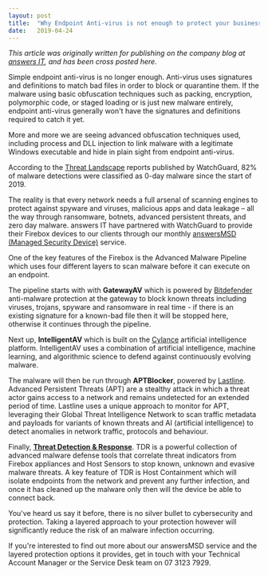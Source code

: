 ```yaml
---
layout: post
title:  "Why Endpoint Anti-virus is not enough to protect your business"
date:   2019-04-24
---
```

*This article was originally written for publishing on the company blog at [answers IT](https://answersit.com.au), and has been cross posted here.*

Simple endpoint anti-virus is no longer enough. Anti-virus uses signatures and definitions to match bad files in order to block or quarantine them. If the malware using basic obfuscation techniques such as packing, encryption, polymorphic code, or staged loading or is just new malware entirely, endpoint anti-virus generally won't have the signatures and definitions required to catch it yet.

More and more we are seeing advanced obfuscation techniques used, including process and DLL injection to link malware with a legitimate Windows executable and hide in plain sight from endpoint anti-virus.

According to the [Threat Landscape](https://www.secplicity.org/threat-landscape/?s=2019-01-01&e=2019-04-24&type=all&region=AU) reports published by WatchGuard, 82% of malware detections were classified as 0-day malware since the start of 2019.

The reality is that every network needs a full arsenal of scanning engines to protect against spyware and viruses, malicious apps and data leakage – all the way through ransomware, botnets, advanced persistent threats, and zero day malware. answers IT have partnered with WatchGuard to provide their Firebox devices to our clients through our monthly [answersMSD (Managed Security Device)](https://www.answersit.com.au/services/managed-security-devices/) service.

One of the key features of the Firebox is the Advanced Malware Pipeline which uses four different layers to scan malware before it can execute on an endpoint.

The pipeline starts with with **GatewayAV** which is powered by [Bitdefender](https://www.bitdefender.com/) anti-malware protection at the gateway to block known threats including viruses, trojans, spyware and ransomware in real time - if there is an existing signature for a known-bad file then it will be stopped here, otherwise it continues through the pipeline.

Next up, **IntelligentAV** which is built on the [Cylance](https://www.cylance.com/) artificial intelligence platform. IntelligentAV uses a combination of artificial intelligence, machine learning, and algorithmic science to defend against continuously evolving malware.

The malware will then be run through **APTBlocker**, powered by [Lastline](http://www.lastline.com/). Advanced Persistent Threats (APT) are a stealthy attack in which a threat actor gains access to a network and remains undetected for an extended period of time. Lastline uses a unique approach to monitor for APT, leveraging their Global Threat Intelligence Network to scan traffic metadata and payloads for variants of known threats and AI (artificial intelligence) to detect anomalies in network traffic, protocols and behaviour.

Finally, [**Threat Detection & Response**](https://www.watchguard.com/wgrd-products/security-services/threat-detection-and-response). TDR is a powerful collection of advanced malware defense tools that correlate threat indicators from Firebox appliances and Host Sensors to stop known, unknown and evasive malware threats. A key feature of TDR is Host Containment which will isolate endpoints from the network and prevent any further infection, and once it has cleaned up the malware only then will the device be able to connect back.

You've heard us say it before, there is no silver bullet to cybersecurity and protection. Taking a layered approach to your protection however will significantly reduce the risk of an malware infection occurring.

If you're interested to find out more about our answersMSD service and the layered protection options it provides, get in touch with your Technical Account Manager or the Service Desk team on 07 3123 7929.